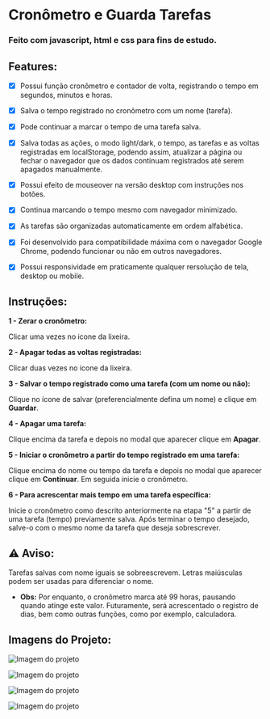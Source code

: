 <link href="https://stackpath.bootstrapcdn.com/font-awesome/4.7.0/css/font-awesome.min.css" rel="stylesheet"
            integrity="sha384-wvfXpqpZZVQGK6TAh5PVlGOfQNHSoD2xbE+QkPxCAFlNEevoEH3Sl0sibVcOQVnN" crossorigin="anonymous">

# Cronômetro e Guarda Tarefas

### Feito com javascript, html e css para fins de estudo.

## Features:

- [x] Possui função cronômetro e contador de volta, registrando o tempo em segundos, minutos e horas.

- [x] Salva o tempo registrado no cronômetro com um nome (tarefa).

- [x] Pode continuar a marcar o tempo de uma tarefa salva.

- [x] Salva todas as ações, o modo light/dark, o tempo, as tarefas e as voltas registradas em localStorage, podendo assim, atualizar a página ou fechar o navegador que os dados continuam registrados até serem apagados manualmente.

- [x] Possui efeito de mouseover na versão desktop com instruções nos botões.

- [x] Continua marcando o tempo mesmo com navegador minimizado.

- [x] As tarefas são organizadas automaticamente em ordem alfabética.

- [x] Foi desenvolvido para compatibilidade máxima com o navegador Google Chrome, podendo funcionar ou não em outros navegadores.

- [x] Possui responsividade em praticamente qualquer rersolução de tela, desktop ou mobile.

## Instruções:

<b>1 - Zerar o cronômetro:</b>

Clicar uma vezes no icone da lixeira.

<b>2 - Apagar todas as voltas registradas:</b>

Clicar duas vezes no icone da lixeira.

<b>3 - Salvar o tempo registrado como uma tarefa (com um nome ou não):</b>

Clique no ícone de salvar (preferencialmente defina um nome) e clique em <b><i class="fa fa-save" aria-hidden="true"></i> Guardar</b>.

<b>4 - Apagar uma tarefa:</b>

Clique encima da tarefa e depois no modal que aparecer clique em <b><i class="fa fa-trash" aria-hidden="true"></i> Apagar</b>.

<b>5 - Iniciar o cronômetro a partir do tempo registrado em uma tarefa:</b>

Clique encima do nome ou tempo da tarefa e depois no modal que aparecer clique em <b><i class="fa fa-play" aria-hidden="true"></i> Continuar</b>. Em seguida inicie o cronômetro.

<b>6 - Para acrescentar mais tempo em uma tarefa específica:</b>

Inicie o cronômetro como descrito anteriormente na etapa "5" a partir de uma tarefa (tempo) previamente salva. Após terminar o tempo desejado, salve-o com o mesmo nome da tarefa que deseja sobrescrever.

## ⚠ Aviso:

Tarefas salvas com nome iguais se sobreescrevem. Letras maiúsculas podem ser usadas para diferenciar o nome.

- <b>Obs:</b> Por enquanto, o cronômetro marca até 99 horas, pausando quando atinge este valor. Futuramente, será acrescentado o registro de dias, bem como outras funções, como por exemplo, calculadora.

## Imagens do Projeto:

![Imagem do projeto](https://github.com/querocriarsite/guardaTarefa/blob/master/screenshot/Screenshot1.png)

![Imagem do projeto](https://github.com/querocriarsite/guardaTarefa/blob/master/screenshot/Screenshot2.png)

![Imagem do projeto](https://github.com/querocriarsite/guardaTarefa/blob/master/screenshot/Screenshot3.png)

![Imagem do projeto](https://github.com/querocriarsite/guardaTarefa/blob/master/screenshot/Screenshot4.png)
